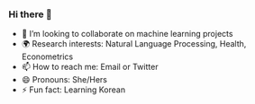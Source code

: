 ### Hi there 👋


- 👯 I’m looking to collaborate on machine learning projects
- 🌍 Research interests: Natural Language Processing, Health, Econometrics
- 📫 How to reach me: Email or Twitter
- 😄 Pronouns: She/Hers
- ⚡ Fun fact: Learning Korean

